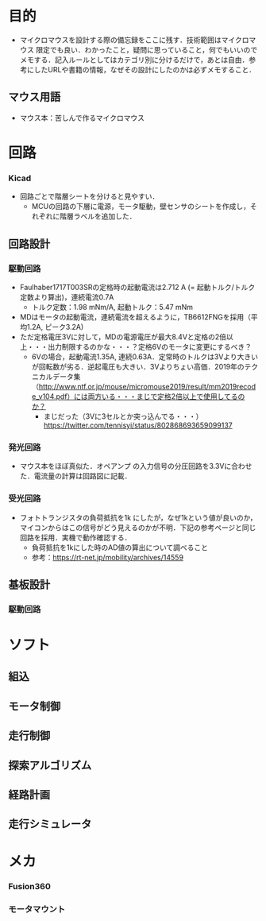 # 目的

- マイクロマウスを設計する際の備忘録をここに残す．技術範囲はマイクロマウス 限定でも良い．わかったこと，疑問に思っていること，何でもいいのでメモする．記入ルールとしてはカテゴリ別に分けるだけで，あとは自由．参考にしたURLや書籍の情報，なぜその設計にしたのかは必ずメモすること．



## マウス用語

- マウス本：苦しんで作るマイクロマウス 





# 回路

### Kicad

- 回路ごとで階層シートを分けると見やすい．
  - MCUの回路の下層に電源，モータ駆動，壁センサのシートを作成し，それぞれに階層ラベルを追加した．

## 回路設計

### 駆動回路

- Faulhaber1717T003SRの定格時の起動電流は2.712 A (= 起動トルク/トルク定数より算出)，連続電流0.7A
  - トルク定数：1.98 mNm/A,  起動トルク：5.47 mNm
- MDはモータの起動電流，連続電流を超えるように，TB6612FNGを採用（平均1.2A, ピーク3.2A)
- ただ定格電圧3Vに対して，MDの電源電圧が最大8.4Vと定格の2倍以上・・・出力制限するのかな・・・？定格6Vのモータに変更にするべき？
  - 6Vの場合，起動電流1.35A, 連続0.63A．定常時のトルクは3Vより大きいが回転数が劣る．逆起電圧も大きい．3Vよりちょい高価．2019年のテクニカルデータ集（http://www.ntf.or.jp/mouse/micromouse2019/result/mm2019recode_v104.pdf）には両方いる・・・まじで定格2倍以上で使用してるのか？
    - まじだった（3Vに3セルとか突っ込んでる・・・）https://twitter.com/tennisyi/status/802868693659099137

### 発光回路

- マウス本をほぼ真似た．オペアンプ の入力信号の分圧回路を3.3Vに合わせた．電流量の計算は回路図に記載．

### 受光回路

- フォトトランジスタの負荷抵抗を1k にしたが，なぜ1kという値が良いのか，マイコンからはこの信号がどう見えるのかが不明．下記の参考ページと同じ回路を採用．実機で動作確認する．
  - 負荷抵抗を1kにした時のAD値の算出について調べること
  - 参考：https://rt-net.jp/mobility/archives/14559

## 基板設計

### 駆動回路



# ソフト

## 組込



## モータ制御



## 走行制御



## 探索アルゴリズム



## 経路計画 



## 走行シミュレータ





# メカ

### Fusion360



### モータマウント

